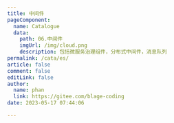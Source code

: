 ```yaml
---
title: 中间件
pageComponent: 
  name: Catalogue
  data: 
    path: 06.中间件
    imgUrl: /img/cloud.png
    description: 包括微服务治理组件，分布式中间件，消息队列
permalink: /cata/es/
article: false
comment: false
editLink: false
author: 
  name: phan
  link: https://gitee.com/blage-coding
date: 2023-05-17 07:44:06

---
```

